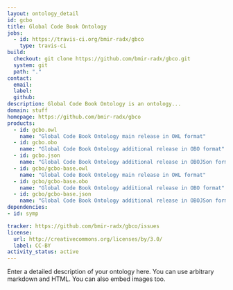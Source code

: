 ```yaml
---
layout: ontology_detail
id: gcbo
title: Global Code Book Ontology
jobs:
  - id: https://travis-ci.org/bmir-radx/gbco
    type: travis-ci
build:
  checkout: git clone https://github.com/bmir-radx/gbco.git
  system: git
  path: "."
contact:
  email: 
  label: 
  github: 
description: Global Code Book Ontology is an ontology...
domain: stuff
homepage: https://github.com/bmir-radx/gbco
products:
  - id: gcbo.owl
    name: "Global Code Book Ontology main release in OWL format"
  - id: gcbo.obo
    name: "Global Code Book Ontology additional release in OBO format"
  - id: gcbo.json
    name: "Global Code Book Ontology additional release in OBOJSon format"
  - id: gcbo/gcbo-base.owl
    name: "Global Code Book Ontology main release in OWL format"
  - id: gcbo/gcbo-base.obo
    name: "Global Code Book Ontology additional release in OBO format"
  - id: gcbo/gcbo-base.json
    name: "Global Code Book Ontology additional release in OBOJSon format"
dependencies:
- id: symp

tracker: https://github.com/bmir-radx/gbco/issues
license:
  url: http://creativecommons.org/licenses/by/3.0/
  label: CC-BY
activity_status: active
---
```


Enter a detailed description of your ontology here. You can use arbitrary markdown and HTML.
You can also embed images too.
